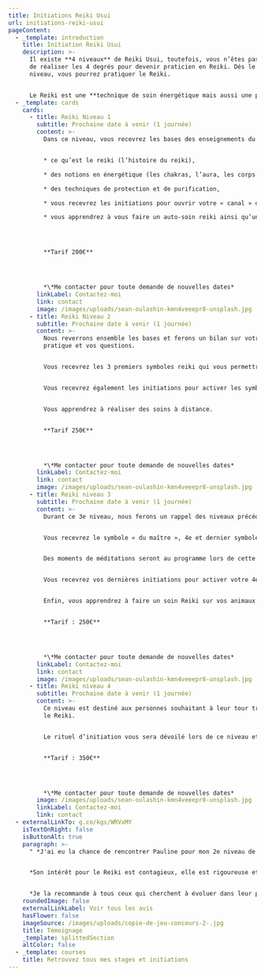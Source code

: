 ```yaml
---
title: Initiations Reiki Usui
url: initiations-reiki-usui
pageContent:
  - _template: introduction
    title: Initiation Reiki Usui
    description: >-
      Il existe **4 niveaux** de Reiki Usui, toutefois, vous n’êtes pas obligé
      de réaliser les 4 degrés pour devenir praticien en Reiki. Dès le 1er
      niveau, vous pourrez pratiquer le Reiki. 


      Le Reiki est une **technique de soin énergétique mais aussi une philosophie de vie et une évolution spirituelle**. Ceux qui souhaitent approfondir dans cette voie pourront poursuivre les autres niveaux à leur rythme. Chaque niveau sera composé d’**une partie théorique et d’une partie pratique**.
  - _template: cards
    cards:
      - title: Reiki Niveau 1
        subtitle: Prochaine date à venir (1 journée)
        content: >-
          Dans ce niveau, vous recevrez les bases des enseignements du Reiki :


          * ce qu’est le reiki (l’histoire du reiki), 

          * des notions en énergétique (les chakras, l’aura, les corps subtils) ,

          * des techniques de protection et de purification,

          * vous recevrez les initiations pour ouvrir votre « canal » de l’énergie Reiki,

          * vous apprendrez à vous faire un auto-soin reiki ainsi qu’un soin sur une autre personne




          **Tarif 200€**




          *\*Me contacter pour toute demande de nouvelles dates*
        linkLabel: Contactez-moi
        link: contact
        image: /images/uploads/sean-oulashin-kmn4veeepr8-unsplash.jpg
      - title: Reiki Niveau 2
        subtitle: Prochaine date à venir (1 journée)
        content: >-
          Nous reverrons ensemble les bases et ferons un bilan sur votre
          pratique et vos questions.  


          Vous recevrez les 3 premiers symboles reiki qui vous permettrons de renforcer vos énergies lors d’un soin. 


          Vous recevrez également les initiations pour activer les symboles et votre canal Reiki.


          Vous apprendrez à réaliser des soins à distance.


          **Tarif 250€**




          *\*Me contacter pour toute demande de nouvelles dates*
        linkLabel: Contactez-moi
        link: contact
        image: /images/uploads/sean-oulashin-kmn4veeepr8-unsplash.jpg
      - title: Reiki niveau 3
        subtitle: Prochaine date à venir (1 journée)
        content: >-
          Durant ce 3e niveau, nous ferons un rappel des niveaux précédents.


          Vous recevrez le symbole « du maître », 4e et dernier symbole en Reiki Usui. 


          Des moments de méditations seront au programme lors de cette journée.


          Vous recevrez vos dernières initiations pour activer votre 4e symbole.


          Enfin, vous apprendrez à faire un soin Reiki sur vos animaux.


          **Tarif : 250€**




          *\*Me contacter pour toute demande de nouvelles dates*
        linkLabel: Contactez-moi
        link: contact
        image: /images/uploads/sean-oulashin-kmn4veeepr8-unsplash.jpg
      - title: Reiki niveau 4
        subtitle: Prochaine date à venir (1 journée)
        content: >-
          Ce niveau est destiné aux personnes souhaitant à leur tour transmettre
          le Reiki.


          Le rituel d’initiation vous sera dévoilé lors de ce niveau et vous pourrez à votre tour enseigner le Reiki à la suite de cette journée. 


          **Tarif : 350€**




          *\*Me contacter pour toute demande de nouvelles dates*
        image: /images/uploads/sean-oulashin-kmn4veeepr8-unsplash.jpg
        linkLabel: Contactez-moi
        link: contact
  - externalLinkTo: g.co/kgs/WRVxMY
    isTextOnRight: false
    isButtonAlt: true
    paragraph: >-
      " *J'ai eu la chance de rencontrer Pauline pour mon 2e niveau de Reiki.* 


      *Son intérêt pour le Reiki est contagieux, elle est rigoureuse et elle a à cœur de nous transmettre les meilleures pratiques.* 


      *Je la recommande à tous ceux qui cherchent à évoluer dans leur parcours Reiki* " - **Solène**
    roundedImage: false
    externalLinkLabel: Voir tous les avis
    hasFlower: false
    imageSource: /images/uploads/copie-de-jeu-concours-2-.jpg
    title: Témoignage
    _template: splittedSection
    altColor: false
  - _template: courses
    title: Retrouvez tous mes stages et initiations
---
```

